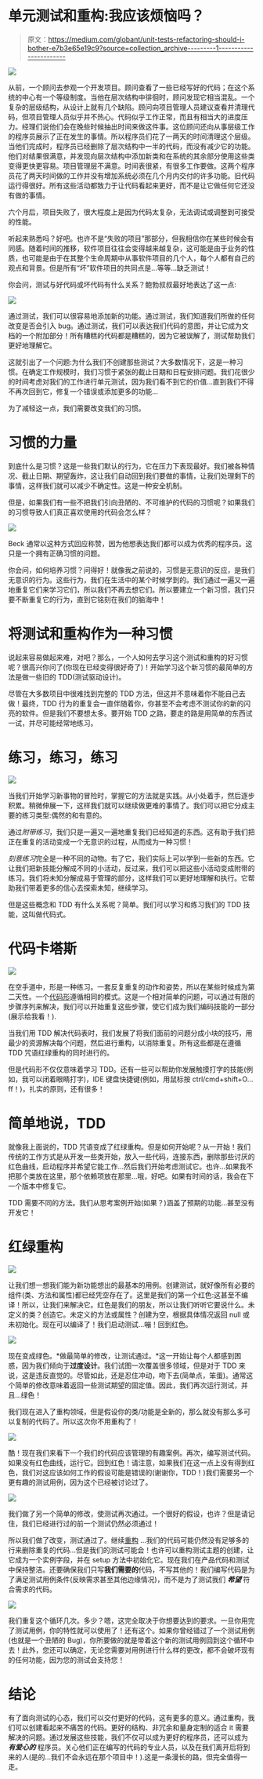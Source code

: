 # 单元测试和重构:我应该烦恼吗？

> 原文：<https://medium.com/globant/unit-tests-refactoring-should-i-bother-e7b3e65e19c9?source=collection_archive---------1----------------------->

![](img/f4f43fc97c605c38e7851f7ca2cf25de.png)

从前，一个顾问去参观一个开发项目。顾问查看了一些已经写好的代码；在这个系统的中心有一个等级制度。当他在层次结构中徘徊时，顾问发现它相当混乱。一个复杂的层级结构，从设计上就有几个缺陷。顾问向项目管理人员建议查看并清理代码，但项目管理人员似乎并不热心。代码似乎工作正常，而且有相当大的进度压力。经理们说他们会在晚些时候抽出时间来做这件事。这位顾问还向从事层级工作的程序员展示了正在发生的事情。所以程序员们花了一两天的时间清理这个层级。当他们完成时，程序员已经删除了层次结构中一半的代码，而没有减少它的功能。他们对结果很满意，并发现向层次结构中添加新类和在系统的其余部分使用这些类变得更快更容易。项目管理层不满意。时间表很紧，有很多工作要做。这两个程序员花了两天时间做的工作并没有增加系统必须在几个月内交付的许多功能。旧代码运行得很好。所有这些活动都致力于让代码看起来更好，而不是让它做任何它还没有做的事情。

六个月后，项目失败了，很大程度上是因为代码太复杂，无法调试或调整到可接受的性能。

听起来熟悉吗？好吧。也许不是“失败的项目”那部分，但我相信你在某些时候会有同感。随着时间的推移，软件项目往往会变得越来越复杂，这可能是由于业务的性质，也可能是由于在其整个生命周期中从事软件项目的几个人，每个人都有自己的观点和背景。但是所有“坏”软件项目的共同点是…等等…缺乏测试！

你会问，测试与好代码或坏代码有什么关系？鲍勃叔叔最好地表达了这一点:

![](img/b45e8f5e12fc4d679bc23c8feb878675.png)

通过测试，我们可以很容易地添加新的功能。通过测试，我们知道我们所做的任何改变是否会引入 bug。通过测试，我们可以表达我们代码的意图，并让它成为文档的一个附加部分！所有糟糕的代码都是糟糕的，因为它被误解了，测试帮助我们更好地理解它。

这就引出了一个问题:为什么我们不创建那些测试？大多数情况下，这是一种习惯。在确定工作规模时，我们习惯于紧张的截止日期和日程安排问题。我们花很少的时间考虑对我们的工作进行单元测试，因为我们看不到它的价值…直到我们不得不再次回到它，修复一个错误或添加更多的功能…

为了减轻这一点，我们需要改变我们的习惯。

# 习惯的力量

到底什么是习惯？这是一些我们默认的行为，它在压力下表现最好。我们被各种情况、截止日期、期望轰炸，这让我们自动回到我们要做的事情，让我们处理剩下的事情，这样我们就可以减少不确定性。这是一种安全机制。

但是，如果我们有一些不把我们引向丑陋的、不可维护的代码的习惯呢？如果我们的习惯导致人们真正喜欢使用的代码会怎么样？

![](img/68080e2c513b640c874e5d50876ca058.png)

Beck 通常以这种方式回应称赞，因为他想表达我们都可以成为优秀的程序员。这只是一个拥有正确习惯的问题。

你会问，如何培养习惯？问得好！就像我之前说的，习惯是无意识的反应，是我们无意识的行为。这些行为，我们在生活中的某个时候学到的。我们通过一遍又一遍地重复它们来学习它们，所以我们不再去想它们。所以要建立一个新习惯，我们只要不断重复它的行为，直到它铭刻在我们的脑海中！

# 将测试和重构作为一种习惯

说起来容易做起来难，对吧？那么，一个人如何去学习这个测试和重构的好习惯呢？很高兴你问了(你现在已经变得很好奇了)！开始学习这个新习惯的最简单的方法是做一些旧的 TDD(测试驱动设计)。

尽管在大多数项目中很难找到完整的 TDD 方法，但这并不意味着你不能自己去做！最终，TDD 行为的重复会一直伴随着你，你甚至不会考虑不测试你的新的闪亮的软件。但是我们不要想太多。要开始 TDD 之路，要走的路是用简单的东西试一试，并尽可能经常地练习。

# 练习，练习，练习

![](img/167a650a4137b2bc7cb708d15c7f7bba.png)

当我们开始学习新事物的冒险时，掌握它的方法就是实践。从小处着手，然后逐步积累。稍微伸展一下，这样我们就可以继续做更难的事情了。我们可以把它分成主要的练习类型:偶然的和有意的。

通过*附带练习*，我们只是一遍又一遍地重复我们已经知道的东西。这有助于我们把正在重复的活动变成一个无意识的过程，从而成为一种习惯！

*刻意练习*完全是一种不同的动物。有了它，我们实际上可以学到一些新的东西。它让我们把新技能分解成不同的小活动，反过来，我们可以把这些小活动变成附带的练习。我们将未知分解成易于管理的部分，这样我们可以更好地理解和执行。它帮助我们带着更多的信心去探索未知，继续学习。

但是这些概念和 TDD 有什么关系呢？简单。我们可以学习和练习我们的 TDD 技能，这叫做代码式。

# 代码卡塔斯

![](img/4de3f3fc29072b8f262adca87f82f8f3.png)

在空手道中，形是一种练习。一套反复重复的动作和姿势，所以在某些时候成为第二天性。一个[代码形](https://kata-log.rocks)遵循相同的模式。这是一个相对简单的问题，可以通过有限的步骤序列来解决，我们可以开始重复这些步骤，使它们成为我们编码技能的一部分(展示给我看！).

当我们用 TDD 解决代码表时，我们发展了将我们面前的问题分成小块的技巧，用最少的资源解决每个问题，然后进行重构，以消除重复。所有这些都是在遵循 TDD 咒语红绿重构的同时进行的。

但是代码形不仅仅意味着学习 TDD。还有一些可以帮助你发展触摸打字的技能(例如，我可以闭着眼睛打字)，IDE 键盘快捷键(例如，用鼠标按 ctrl/cmd+shift+O…ff！)，扎实的原则，还有很多！

# 简单地说，TDD

就像我上面说的，TDD 咒语变成了红绿重构。但是如何开始呢？从一开始！我们传统的工作方式是从开发一些类开始，放入一些代码，连接东西，删除那些讨厌的红色曲线，启动程序并希望它能工作…然后我们开始考虑测试它。也许…如果我不把那个类放在这里，那个依赖项放在那里…哦，好吧。如果有时间的话，我会在下一个版本中修复它。

TDD 需要不同的方法。我们从思考案例开始(如果？)涵盖了预期的功能…甚至没有开发它！

# 红绿重构

![](img/8dd6885e85948aa25e0a6bc2ed448a2a.png)

让我们想一想我们能为新功能想出的最基本的用例。创建测试，就好像所有必要的组件(类、方法和属性)都已经凭空存在了。这里是我们的第一个红色:这甚至不编译！所以，让我们来解决它。红色是我们的朋友，所以让我们听听它要说什么。未定义的类？创造它。未定义的方法或属性？创建为空，根据具体情况返回 null 或未初始化。现在可以编译了！我们启动测试…嘣！回到红色。

![](img/5506d9df6c9469f75ef10570e0bbdf42.png)

现在变成绿色。*做最简单的修改，让测试通过。*这一开始让每个人都感到困惑，因为我们倾向于**过度设计**。我们试图一次覆盖很多领域，但是对于 TDD 来说，这是违反直觉的。尽管如此，还是忍住冲动，吻下去(简单点，笨蛋)。通常这个简单的修改意味着返回一些测试期望的固定值。因此，我们再次运行测试，并且…绿色！

我们现在进入了重构领域，但是假设你的类/功能是全新的，那么就没有那么多可以复制的代码了。所以这次你不用重构了！

![](img/e63ff2e729e68448d25393548f21865a.png)

酷！现在我们来看下一个我们的代码应该管理的有趣案例。再次，编写测试代码。如果没有红色曲线，运行它。回到红色！请注意，如果我们在这一点上没有得到红色，我们对这应该如何工作的假设可能是错误的(谢谢你，TDD！)我们需要另一个更有趣的测试用例，因为这个已经被讨论过了。

![](img/4c70312e92a0628c02cde59ecabb574d.png)

我们做了另一个简单的修改，使测试再次通过。一个很好的假设，也许？但是请记住，我们已经进行过的前一个测试仍然必须通过！

所以我们做了改变，测试通过了。继续[重构](https://refactoring.com) …我们的代码可能仍然没有足够多的行来删除重复的代码…但是我们的测试可能会！也许可以重构测试主题的创建，让它成为一个实例字段，并在 setup 方法中初始化它。现在我们在产品代码和测试中保持整洁。还要确保我们只写**我们需要的**代码，不写其他的！我们编写代码是为了满足测试用例条件(反映需求甚至其他边缘情况)，而不是为了测试我们 ***希望*** 符合需求的代码。

![](img/bbf3ee9fd6bcb8940cac7d32438efca1.png)

我们重复这个循环几次。多少？嗯，这完全取决于你想要达到的要求。一旦你用完了测试用例，你的特性就可以使用了！还有这个。如果你曾经错过了一个测试用例(也就是一个丑陋的 Bug)，你所要做的就是带着这个新的测试用例回到这个循环中去！此外，您还可以确定，无论您需要对用例进行什么样的更改，都不会破坏现有的任何功能，因为您的测试会支持您！

# 结论

有了面向测试的心态，我们可以交付更好的代码，这有更多的意义。通过重构，我们可以创建看起来不痛苦的代码。更好的结构、非冗余和量身定制的适合 it 需要解决的问题。通过发展这些技能，我们不仅可以成为更好的程序员，还可以成为 ***有爱心的*** 程序员。关心他们正在编写的代码的专业人员，以及在我们离开后将到来的人(是的…我们不会永远在那个项目中！).这是一条漫长的路，但完全值得一走。